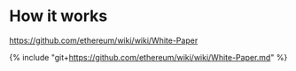 # How it works

https://github.com/ethereum/wiki/wiki/White-Paper

{% include "git+https://github.com/ethereum/wiki/wiki/White-Paper.md" %}
